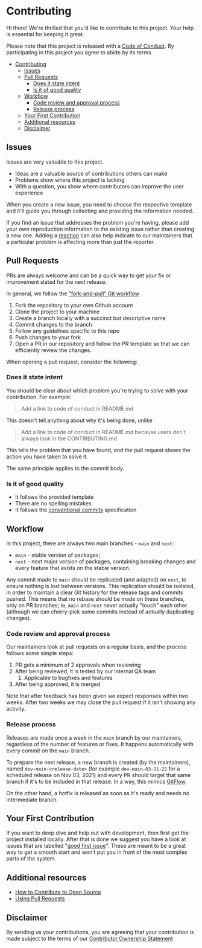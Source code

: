# Contributing

Hi there! We're thrilled that you'd like to contribute to this project. Your help is essential for keeping it great.

Please note that this project is released with a [Code of Conduct](CODE_OF_CONDUCT.md). By participating in this project you agree to abide by its terms.

- [Contributing](#contributing)
  - [Issues](#issues)
  - [Pull Requests](#pull-requests)
    - [Does it state intent](#does-it-state-intent)
    - [Is it of good quality](#is-it-of-good-quality)
  - [Workflow](#workflow)
    - [Code review and approval process](#code-review-and-approval-process)
    - [Release process](#release-process)
  - [Your First Contribution](#your-first-contribution)
  - [Additional resources](#additional-resources)
  - [Disclaimer](#disclaimer)

## Issues

Issues are very valuable to this project.

- Ideas are a valuable source of contributions others can make
- Problems show where this project is lacking
- With a question, you show where contributors can improve the user experience

When you create a new issue, you need to choose the respective template and it'll guide you through collecting and providing the information needed.

If you find an issue that addresses the problem you're having, please add your own reproduction information to the existing issue rather than creating a new one. Adding a [reaction](https://github.blog/2016-03-10-add-reactions-to-pull-requests-issues-and-comments/) can also help indicate to our maintainers that a particular problem is affecting more than just the reporter.

## Pull Requests

PRs are always welcome and can be a quick way to get your fix or improvement slated for the next release.

In general, we follow the ["fork-and-pull" Git workflow](https://github.com/susam/gitpr)

1. Fork the repository to your own Github account
2. Clone the project to your machine
3. Create a branch locally with a succinct but descriptive name
4. Commit changes to the branch
5. Follow any guidelines specific to this repo
6. Push changes to your fork
7. Open a PR in our repository and follow the PR template so that we can efficiently review the changes.

When opening a pull request, consider the following:

### Does it state intent

You should be clear about which problem you're trying to solve with your contribution. For example:

> Add a link to code of conduct in README.md

This doesn't tell anything about why it's being done, unlike

> Add a link to code of conduct in README.md because users don't always look in the CONTRIBUTING.md

This tells the problem that you have found, and the pull request shows the action you have taken to solve it.

The same principle applies to the commit body.

### Is it of good quality

- It follows the provided template
- There are no spelling mistakes
- It follows the [conventional commits](https://www.conventionalcommits.org/en/v1.0.0/) specification

## Workflow

In this project, there are always two main branches - `main` and `next`:

- `main` - stable version of packages;
- `next` - next major version of packages, containing breaking changes and every feature that exists on the stable version.

Any commit made to `main` should be replicated (and adapted) on `next`, to ensure nothing is lost between versions.
This replication should be isolated, in order to maintain a clear Git history for the release tags and commits pushed.
This means that no rebase should be made on these branches, only on PR branches; ie, `main` and `next` never actually "touch" each other (although we can cherry-pick some commits instead of actually duplicating changes).

### Code review and approval process

Our maintainers look at pull requests on a regular basis, and the process follows some simple steps:

1. PR gets a minimum of 2 approvals when reviewing
2. After being reviewed, it is tested by our internal QA team
   1. Applicable to bugfixes and features
3. After being approved, it is merged

Note that after feedback has been given we expect responses within two weeks. After two weeks we may close the pull request if it isn't showing any activity.

### Release process

Releases are made once a week in the `main` branch by our maintainers, regardless of the number of features or fixes.
It happens automatically with every commit on the `main` branch.

To prepare the next release, a new branch is created (by the maintainers), named `dev-main-<release-date>` (for example `dev-main-03-11-21` for a scheduled release on Nov 03, 2021) and every PR should target that same branch if it's to be included in that release. In a way, this mimics [GitFlow](http://datasift.github.io/gitflow/IntroducingGitFlow.html).

On the other hand, a hotfix is released as soon as it's ready and needs no intermediate branch.

## Your First Contribution

If you want to deep dive and help out with development, then first get the project installed locally.
After that is done we suggest you have a look at issues that are labelled "[good first issue](https://github.com/Farfetch/blackout/labels/good%20first%20issue)".
These are meant to be a great way to get a smooth start and won’t put you in front of the most complex parts of the system.

## Additional resources

- [How to Contribute to Open Source](https://opensource.guide/how-to-contribute/)
- [Using Pull Requests](https://help.github.com/articles/about-pull-requests/)

## Disclaimer

By sending us your contributions, you are agreeing that your contribution is made subject to the terms of our [Contributor Ownership Statement](https://github.com/Farfetch/.github/blob/master/COS.md)
